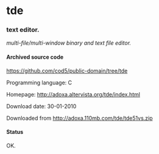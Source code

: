 # tde #

### text editor. ###

*multi-file/multi-window binary and text file editor.*

#### Archived source code ####
https://github.com/cod5/public-domain/tree/tde

Programming language: C

Homepage: http://adoxa.altervista.org/tde/index.html

Download date: 30-01-2010

Downloaded from http://adoxa.110mb.com/tde/tde51vs.zip

#### Status ####
OK.

